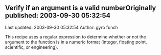 ## Verify if an argument is a valid numberOriginally published: 2003-09-30 05:32:54 
Last updated: 2003-09-30 05:32:54 
Author: gyro funch 
 
This recipe uses a regular expression to determine whether or not the argument to the function is in a numeric format (integer, floating point, scientific, or engineering).